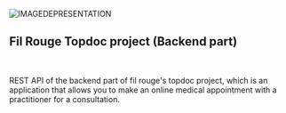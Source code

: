 ![IMAGEDEPRESENTATION](/src/public/assets/images/Presentation-image-of-the-fil-rouge-topdoc-project.png)

## Fil Rouge Topdoc project (Backend part)

<br>

<p>REST API of the backend part of fil rouge's topdoc project, which is an application that allows you to make an online medical appointment with a practitioner for a consultation.</p>
